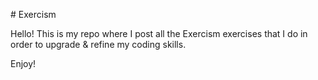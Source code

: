 # Exercism

Hello! This is my repo where I post all the Exercism exercises that I do in order to upgrade & refine my coding skills.

Enjoy!
